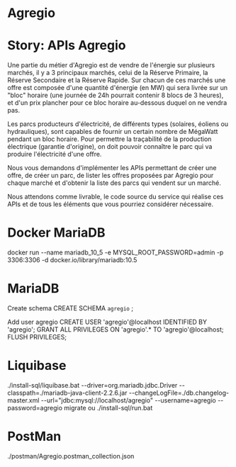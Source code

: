 Agregio
=======

Story: APIs Agregio
======================

Une partie du métier d'Agregio est de vendre de l'énergie sur plusieurs marchés, il y a 3 principaux marchés, celui de la Réserve Primaire, la Réserve Secondaire et la Réserve Rapide. Sur chacun de ces marchés une offre est composée d'une quantité d'énergie (en MW) qui sera livrée sur un "bloc" horaire (une journée de 24h pourrait contenir 8 blocs de 3 heures), et d'un prix plancher pour ce bloc horaire au-dessous duquel on ne vendra pas.

Les parcs producteurs d'électricité, de différents types (solaires, éoliens ou hydrauliques), sont capables de fournir un certain nombre de MégaWatt pendant un bloc horaire. Pour permettre la traçabilité de la production électrique (garantie d'origine), on doit pouvoir connaître le parc qui va produire l'électricité d'une offre.

Nous vous demandons d'implémenter les APIs permettant de créer une offre, de créer un parc, de lister les offres proposées par Agregio pour chaque marché et d'obtenir la liste des parcs qui vendent sur un marché.

Nous attendons comme livrable, le code source du service qui réalise ces APIs et de tous les éléments que vous pourriez considérer nécessaire.


Docker MariaDB
======================
docker run --name mariadb_10_5 -e MYSQL_ROOT_PASSWORD=admin -p 3306:3306  -d docker.io/library/mariadb:10.5


MariaDB
======================
Create schema
CREATE SCHEMA `agregio` ;

Add user agregio
CREATE USER 'agregio'@localhost IDENTIFIED BY 'agregio';
GRANT ALL PRIVILEGES ON 'agregio'.* TO 'agregio'@localhost;
FLUSH PRIVILEGES;

Liquibase
======================
./install-sql/liquibase.bat --driver=org.mariadb.jdbc.Driver --classpath=./mariadb-java-client-2.2.6.jar --changeLogFile=./db.changelog-master.xml --url="jdbc:mysql://localhost/agregio" --username=agregio --password=agregio migrate
ou
./install-sql/run.bat

PostMan
======================
./postman/Agregio.postman_collection.json